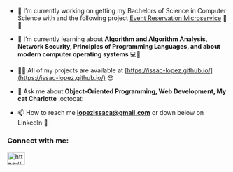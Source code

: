 - 🔭 I’m currently working on getting my Bachelors of Science in Computer Science with and the following project [Event Reservation Microservice](https://github.com/Issac-Lopez/event-microservice) 🥘😋

- 🌱 I’m currently learning about **Algorithm and Algorithm Analysis, Network Security, Principles of Programming Languages, and about modern computer operating systems** 💻🤔

- 👨‍💻 All of my projects are available at [https://issac-lopez.github.io/](https://issac-lopez.github.io/) 😎

- 💬 Ask me about **Object-Oriented Programming, Web Development, My cat Charlotte** :octocat:

- 📫 How to reach me **lopezissaca@gmail.com** or down below on LinkedIn 🤝

<h3 align="left">Connect with me:</h3>
<p align="left">
<a href="https://www.linkedin.com/in/issac-lopez/" target="blank"><img align="center" src="https://raw.githubusercontent.com/rahuldkjain/github-profile-readme-generator/master/src/images/icons/Social/linked-in-alt.svg" alt="https://www.linkedin.com/in/issac-lopez/" height="30" width="40" /></a>
</p>

